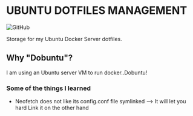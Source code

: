 # UBUNTU DOTFILES MANAGEMENT

![GitHub](https://img.shields.io/github/license/DeamonCorpse/dotfiles)

Storage for my Ubuntu Docker Server dotfiles.

## Why "Dobuntu"?
I am using an Ubuntu server VM to run docker..Dobuntu!

### Some of the things I learned
- Neofetch does not like its config.conf file symlinked --> It will let you hard Link it on the other hand
